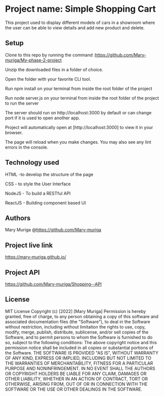 # Project name: Simple Shopping Cart
This project used to display different models of cars in  a showroom where the user can be able to view details and add new product and delete. 


## Setup

Clone to this repo by running the command :https://github.com/Mary-muriga/My-phase-2-project

Unzip the downloaded files in a folder of choice.

Open the folder with your favorite CLI tool.

Run npm install on your terminal from inside the root folder of the project

Run node server.js on your terminal from inside the root folder of the project to run the server

The server should run on http://localhost:3000 by default or can change port if it is used to open another app.

Project will  automatically open at 
[http://localhost:3000] to view it in your browser.

The page will reload when you make changes.
You may also see any lint errors in the console.



## Technology used 

HTML -to develop the structure of the page

CSS - to style the User Interface

NodeJS - To build a RESTful API

ReactJS - Building component based UI



## Authors

Mary Muriga
@https://github.com/Mary-muriga

## Project live link

https://mary-muriga.github.io/

## Project API

https://github.com/Mary-muriga/Shopping--API

## License

MIT License Copyright (c) [2022] [Mary Muriga] Permission is hereby granted, free of charge, to any person obtaining a copy of this software and associated documentation files (the "Software"), to deal in the Software without restriction, including without limitation the rights to use, copy, modify, merge, publish, distribute, sublicense, and/or sell copies of the Software, and to permit persons to whom the Software is furnished to do so, subject to the following conditions: The above copyright notice and this permission notice shall be included in all copies or substantial portions of the Software. THE SOFTWARE IS PROVIDED "AS IS", WITHOUT WARRANTY OF ANY KIND, EXPRESS OR IMPLIED, INCLUDING BUT NOT LIMITED TO THE WARRANTIES OF MERCHANTABILITY, FITNESS FOR A PARTICULAR PURPOSE AND NONINFRINGEMENT. IN NO EVENT SHALL THE AUTHORS OR COPYRIGHT HOLDERS BE LIABLE FOR ANY CLAIM, DAMAGES OR OTHER LIABILITY, WHETHER IN AN ACTION OF CONTRACT, TORT OR OTHERWISE, ARISING FROM, OUT OF OR IN CONNECTION WITH THE SOFTWARE OR THE USE OR OTHER DEALINGS IN THE SOFTWARE.








